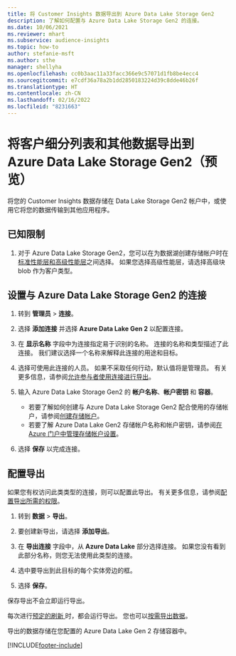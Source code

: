 ```yaml
---
title: 将 Customer Insights 数据导出到 Azure Data Lake Storage Gen2
description: 了解如何配置与 Azure Data Lake Storage Gen2 的连接。
ms.date: 10/06/2021
ms.reviewer: mhart
ms.subservice: audience-insights
ms.topic: how-to
author: stefanie-msft
ms.author: sthe
manager: shellyha
ms.openlocfilehash: cc0b3aac11a33facc366e9c57071d1fb8be4ecc4
ms.sourcegitcommit: e7cdf36a78a2b1dd2850183224d39c8dde46b26f
ms.translationtype: HT
ms.contentlocale: zh-CN
ms.lasthandoff: 02/16/2022
ms.locfileid: "8231663"
---
```

# <a name="export-segment-list-and-other-data-to-azure-data-lake-storage-gen2-preview"></a>将客户细分列表和其他数据导出到 Azure Data Lake Storage Gen2（预览）

将您的 Customer Insights 数据存储在 Data Lake Storage Gen2 帐户中，或使用它将您的数据传输到其他应用程序。

## <a name="known-limitations"></a>已知限制

1. 对于 Azure Data Lake Storage Gen2，您可以在为数据湖创建存储帐户时在[标准性能层和高级性能层](/azure/storage/blobs/create-data-lake-storage-account)之间选择。 如果您选择高级性能层，请选择高级块 blob 作为客户类型。 


## <a name="set-up-the-connection-to-azure-data-lake-storage-gen2"></a>设置与 Azure Data Lake Storage Gen2 的连接 


1. 转到 **管理员** > **连接**。

1. 选择 **添加连接** 并选择 **Azure Data Lake Gen 2** 以配置连接。

1. 在 **显示名称** 字段中为连接指定易于识别的名称。 连接的名称和类型描述了此连接。 我们建议选择一个名称来解释此连接的用途和目标。

1. 选择可使用此连接的人员。 如果不采取任何行动，默认值将是管理员。 有关更多信息，请参阅[允许参与者使用连接进行导出](connections.md#allow-contributors-to-use-a-connection-for-exports)。

1. 输入 Azure Data Lake Storage Gen2 的 **帐户名称**、**帐户密钥** 和 **容器**。
    - 若要了解如何创建与 Azure Data Lake Storage Gen2 配合使用的存储帐户，请参阅[创建存储帐户](/azure/storage/blobs/create-data-lake-storage-account)。 
    - 若要了解 Azure Data Lake Gen2 存储帐户名称和帐户密钥，请参阅[在 Azure 门户中管理存储帐户设置](/azure/storage/common/storage-account-manage)。

1. 选择 **保存** 以完成连接。 

## <a name="configure-an-export"></a>配置导出

如果您有权访问此类类型的连接，则可以配置此导出。 有关更多信息，请参阅[配置导出所需的权限](export-destinations.md#set-up-a-new-export)。

1. 转到 **数据** > **导出**。

1. 要创建新导出，请选择 **添加导出**。

1. 在 **导出连接** 字段中，从 **Azure Data Lake** 部分选择连接。 如果您没有看到此部分名称，则您无法使用此类型的连接。

1. 选中要导出到此目标的每个实体旁边的框。

1. 选择 **保存**。

保存导出不会立即运行导出。

每次进行[预定的刷新 ](system.md#schedule-tab)时，都会运行导出。 您也可以[按需导出数据](export-destinations.md#run-exports-on-demand)。 

导出的数据存储在您配置的 Azure Data Lake Gen 2 存储容器中。 

[!INCLUDE[footer-include](../includes/footer-banner.md)]
